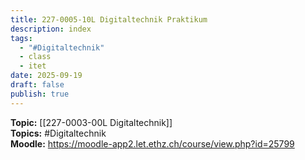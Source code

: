 ```yaml
---
title: 227-0005-10L Digitaltechnik Praktikum
description: index
tags:
  - "#Digitaltechnik"
  - class
  - itet
date: 2025-09-19
draft: false
publish: true
---
```

**Topic:** [[227-0003-00L Digitaltechnik]]  
**Topics:** #Digitaltechnik   
**Moodle:**  https://moodle-app2.let.ethz.ch/course/view.php?id=25799  

